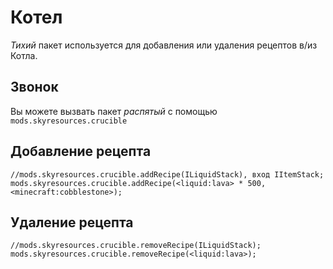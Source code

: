 # Котел

*Тихий* пакет используется для добавления или удаления рецептов в/из Котла.

## Звонок

Вы можете вызвать пакет *распятый* с помощью `mods.skyresources.crucible`

## Добавление рецепта

```zenscript
//mods.skyresources.crucible.addRecipe(ILiquidStack), вход IItemStack;
mods.skyresources.crucible.addRecipe(<liquid:lava> * 500, <minecraft:cobblestone>);
```

## Удаление рецепта

```zenscript
//mods.skyresources.crucible.removeRecipe(ILiquidStack);
mods.skyresources.crucible.removeRecipe(<liquid:lava>);
```